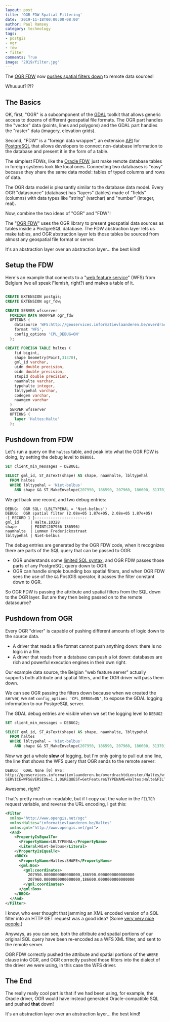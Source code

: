 ```yaml
---
layout: post
title: 'OGR FDW Spatial Filtering'
date: '2019-11-18T00:00:00-08:00'
author: Paul Ramsey
category: technology
tags:
- postgis
- ogr
- fdw
- filter
comments: True
image: "2019/filter.jpg"
---
```


The [OGR FDW](https://github.com/pramsey/pgsql-ogr-fdw) now [pushes spatial filters down](https://github.com/pramsey/pgsql-ogr-fdw/commit/a7d277b0e4a18a4a526344430958cd6d211c4d25) to remote data sources!

Whuuuut?!?!?

## The Basics

OK, first, "OGR" is a subcomponent of the [GDAL](https://gdal.org/) toolkit that allows generic access to dozens of different geospatial file formats. The OGR part handles the "vector" data (points, lines and polygons) and the GDAL part handles the "raster" data (imagery, elevation grids).

Second, "FDW" is a "foreign data wrapper", an extension [API](https://www.postgresql.org/docs/current/fdwhandler.html) for [PostgreSQL](https://postgresql.org) that allows developers to connect non-database information to the database and present it in the form of a table. 

The simplest FDWs, like the [Oracle FDW](https://laurenz.github.io/oracle_fdw/), just make remote database tables in foreign systems look like local ones. Connecting two databases is "easy" because they share the same data model: tables of typed columns and rows of data.

The OGR data model is pleasantly similar to the database data model. Every OGR "datasource" (database) has "layers" (tables) made of "fields" (columns) with data types like "string" (varchar) and "number" (integer, real).

Now, combine the two ideas of "OGR" and "FDW"!

The "[OGR FDW](https://github.com/pramsey/pgsql-ogr-fdw)" uses the OGR library to present geospatial data sources as tables inside a PostgreSQL database. The FDW abstraction layer lets us make tables, and OGR abstraction layer lets those tables be sourced from almost any geospatial file format or server.

It's an abstraction layer over an abstraction layer... the best kind!

## Setup the FDW

Here's an example that connects to a "[web feature service](https://en.wikipedia.org/wiki/Web_Feature_Service)" (WFS) from Belgium (we all speak Flemish, right?) and makes a table of it.

```sql

CREATE EXTENSION postgis;
CREATE EXTENSION ogr_fdw;

CREATE SERVER wfsserver 
  FOREIGN DATA WRAPPER ogr_fdw 
  OPTIONS (
    datasource 'WFS:http://geoservices.informatievlaanderen.be/overdrachtdiensten/Haltes/wfs',
    format 'WFS',
    config_options 'CPL_DEBUG=ON'
  );

CREATE FOREIGN TABLE haltes (
    fid bigint,
    shape Geometry(Point,31370),
    gml_id varchar,
    uidn double precision,
    oidn double precision,
    stopid double precision,
    naamhalte varchar,
    typehalte integer,
    lbltypehal varchar,
    codegem varchar,
    naamgem varchar
  ) 
  SERVER wfsserver 
  OPTIONS (
    layer 'Haltes:Halte'
  );
```

## Pushdown from FDW

Let's run a query on the `haltes` table, and peak into what the OGR FDW is doing, by setting the debug level to `DEBUG1`.

```sql
SET client_min_messages = DEBUG1;

SELECT gml_id, ST_AsText(shape) AS shape, naamhalte, lbltypehal
  FROM haltes 
  WHERE lbltypehal = 'Niet-belbus'
    AND shape && ST_MakeEnvelope(207950, 186590, 207960, 186600, 31370);
```

We get back one record, and two debug entries:

```
DEBUG:  OGR SQL: (LBLTYPEHAL = 'Niet-belbus')
DEBUG:  OGR spatial filter (2.08e+05 1.87e+05, 2.08e+05 1.87e+05)
-[ RECORD 1 ]-----------------------
gml_id     | Halte.10328
shape      | POINT(207956 186596)
naamhalte  | Lummen Frederickxstraat
lbltypehal | Niet-belbus
```

The debug entries are generated by the OGR FDW code, when it recognizes there are parts of the SQL query that can be passed to OGR:

* OGR understands some [limited SQL syntax](http://ogdi.sourceforge.net/prop/6.2.CapabilitiesMetadata.html), and OGR FDW passes those parts of any PostgreSQL query down to OGR.
* OGR can handle simple bounding box spatial filters, and when OGR FDW sees the use of the `&&` PostGIS operator, it passes the filter constant down to OGR.

So OGR FDW is passing the attribute and spatial filters from the SQL down to the OGR layer. But are they then being passed on to the remote datasource?

## Pushdown from OGR

Every OGR "driver" is capable of pushing different amounts of logic down to the source data. 

* A driver that reads a file format cannot push anything down: there is no logic in a file. 
* A driver that reads from a database can push a lot down: databases are rich and powerful execution engines in their own right.

Our example data source, the Belgian "web feature server" actually supports both attribute and spatial filters, and the OGR driver will pass them down.

We can see OGR passing the filters down because when we created the server, we set `config_options 'CPL_DEBUG=ON'`, to expose the GDAL logging information to our PostgreSQL server.

The GDAL debug entries are visible when we set the logging level to `DEBUG2`

```sql
SET client_min_messages = DEBUG2;

SELECT gml_id, ST_AsText(shape) AS shape, naamhalte, lbltypehal
  FROM haltes 
  WHERE lbltypehal = 'Niet-belbus'
    AND shape && ST_MakeEnvelope(207950, 186590, 207960, 186600, 31370);
```

Now we get a whole **slew** of logging, but I'm only going to pull out one line, the line that shows the WFS query that OGR sends to the remote server:

```
DEBUG:  GDAL None [0] WFS: http://geoservices.informatievlaanderen.be/overdrachtdiensten/Haltes/wfs?SERVICE=WFS&VERSION=1.1.0&REQUEST=GetFeature&TYPENAME=Haltes:Halte&FILTER=%3CFilter%20xmlns%3D%22http:%2F%2Fwww.opengis.net%2Fogc%22%20xmlns:Haltes%3D%22informatievlaanderen.be%2FHaltes%22%20xmlns:gml%3D%22http:%2F%2Fwww.opengis.net%2Fgml%22%3E%3CAnd%3E%3CPropertyIsEqualTo%3E%3CPropertyName%3ELBLTYPEHAL%3C%2FPropertyName%3E%3CLiteral%3ENiet%2Dbelbus%3C%2FLiteral%3E%3C%2FPropertyIsEqualTo%3E%3CBBOX%3E%3CPropertyName%3EHaltes:SHAPE%3C%2FPropertyName%3E%3Cgml:Box%3E%3Cgml:coordinates%3E207950.0000000000000000,186590.0000000000000000%20207960.0000000000000000,186600.0000000000000000%3C%2Fgml:coordinates%3E%3C%2Fgml:Box%3E%3C%2FBBOX%3E%3C%2FAnd%3E%3C%2FFilter%3E
```

Awesome, right?

That's pretty much un-readable, but if I copy out the value in the `FILTER` request variable, and reverse the URL encoding, I get this:

```xml
<Filter
  xmlns="http://www.opengis.net/ogc"
  xmlns:Haltes="informatievlaanderen.be/Haltes"
  xmlns:gml="http://www.opengis.net/gml">
  <And>
    <PropertyIsEqualTo>
      <PropertyName>LBLTYPEHAL</PropertyName>
      <Literal>Niet-belbus</Literal>
    </PropertyIsEqualTo>
    <BBOX>
      <PropertyName>Haltes:SHAPE</PropertyName>
      <gml:Box>
        <gml:coordinates>
          207950.0000000000000000,186590.0000000000000000
          207960.0000000000000000,186600.0000000000000000
        </gml:coordinates>
      </gml:Box>
    </BBOX>
  </And>
</Filter>
```

I know, who ever thought that jamming an XML encoded version of a SQL filter into an HTTP GET request was a good idea? (Some [very very nice people](https://www.opengeospatial.org/standards/wfs).)

Anyways, as you can see, both the attribute and spatial portions of our original SQL query have been re-encoded as a WFS XML filter, and sent to the remote server.

OGR FDW correctly pushed the attribute and spatial portions of the `WHERE` clause into OGR, and OGR correctly pushed those filters into the dialect of the driver we were using, in this case the WFS driver.

## The End

The really really cool part is that if we had been using, for example, the Oracle driver, OGR would have instead generated Oracle-compatible SQL and pushed **that** down! 

It's an abstraction layer over an abstraction layer... the best kind!
